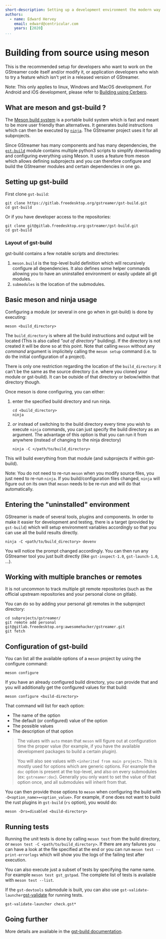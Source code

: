 ```yaml
---
short-description: Setting up a development environment the modern way
authors:
  - name: Edward Hervey
    email: edward@centricular.com
    years: [2020]
...
```



# Building from source using meson

This is the recommended setup for developers who want to work on the GStreamer
code itself and/or modify it, or application developers who wish to try a
feature which isn't yet in a released version of GStreamer.

Note: This only applies to linux, Windows and MacOS development. For Android and
iOS development, please refer to [Building using
Cerbero](installing/building-from-source-using-cerbero.md).


## What are meson and gst-build ?

The [Meson build system][meson] is a portable build system which is fast and
meant to be more user friendly than alternatives. It generates build
instructions which can then be executed by [`ninja`][ninja]. The GStreamer
project uses it for all subprojects.

Since GStreamer has many components and has many dependencies, the
[`gst-build`][gst-build] module contains multiple python3 scripts to simplify
downloading and configuring everything using Meson. It uses a feature from meson
which allows defining subprojects and you can therefore configure and build the
GStreamer modules and certain dependencies in one go.


## Setting up gst-build

First clone `gst-build`:

``` shell
git clone https://gitlab.freedesktop.org/gstreamer/gst-build.git
cd gst-build
```

Or if you have developer access to the repositories:
``` shell
git clone git@gitlab.freedesktop.org:gstreamer/gst-build.git
cd gst-build
```

### Layout of gst-build

gst-build contains a few notable scripts and directories:
1. `meson.build` is the top-level build definition which will recursively
   configure all dependencies. It also defines some helper commands allowing you
   to have an uninstalled environment or easily update all git modules.
2. `submodules` is the location of the submodules.


## Basic meson and ninja usage

Configuring a module (or several in one go when in gst-build) is done by
executing:

``` shell
meson <build_directory>
```

The `build_directory` is where all the build instructions and output will be
located (This is also called *"out of directory"* building). If the directory is
not created it will be done so at this point. Note that calling `meson` without
any *command* argument is implicitely calling the `meson setup` command (i.e. to
do the initial configuration of a project).

There is only one restriction regarding the location of the `build_directory`:
it can't be the same as the source directory (i.e. where you cloned your module
or gst-build). It can be outside of that directory or below/within that
directory though.

Once meson is done configuring, you can either:

1. enter the specified build directory and run ninja.

   ``` shell
   cd <build_directory>
   ninja
   ``` 
2. *or* instead of switching to the build directory every time you wish to
   execute `ninja` commands, you can just specify the build directory as an
   argument. The advantage of this option is that you can run it from anywhere
   (instead of changing to the ninja directory)
   
   ``` shell
   ninja -C </path/to/build_directory>
   ```

This will build everything from that module (and subprojects if within
gst-build).

Note: You do not need to re-run `meson` when you modify source files, you just
need to re-run `ninja`. If you build/configuration files changed, `ninja` will
figure out on its own that `meson` needs to be re-run and will do that
automatically.


## Entering the "uninstalled" environment

GStreamer is made of several tools, plugins and components. In order to make it
easier for development and testing, there is a target (provided by `gst-build`)
which will setup environment variables accordingly so that you can use all the
build results directly.

``` shell
ninja -C <path/to/build_directory> devenv
```

You will notice the prompt changed accordingly. You can then run any GStreamer
tool you just built directly (like `gst-inspect-1.0`, `gst-launch-1.0`, ...).


## Working with multiple branches or remotes

It is not uncommon to track multiple git remote repositories (such as the
official upstream repositories and your personal clone on gitlab).

You can do so by adding your personal git remotes in the subproject directory:

``` shell
cd subprojects/gstreamer/
git remote add personal git@gitlab.freedesktop.org:awesomehacker/gstreamer.git
git fetch
```

## Configuration of gst-build

You can list all the available options of a `meson` project by using the
configure command:

``` shell
meson configure
```

If you have an already configured build directory, you can provide that and you
will additionally get the configured values for that build:

``` shell
meson configure <build-directory>
```

That command will list for each option:
* The name of the option
* The default (or configured) value of the option
* The possible values
* The description of that option

> The values with `auto` mean that `meson` will figure out at configuration time
> the proper value (for example, if you have the available development packages
> to build a certain plugin).
>
> You will also see values with `<inherited from main project>`. This is mostly
> used for options which are generic options. For example the `doc` option is
> present at the top-level, and also on every submodules (ex:
> `gstreamer:doc`). Generally you only want to set the value of that option
> once, and all submodules will inherit from that.

You can then provide those options to `meson` when configuring the build with
`-D<option_name>=<option_value>`. For example, if one does not want to build the
rust plugins in `gst-build` (`rs` option), you would do:

``` shell
meson -Drs=disabled <build-directory>
```

## Running tests

Running the unit tests is done by calling `meson test` from the build directory,
or `meson test -C <path/to/build_directory>`. If there are any failures you can
have a look at the file specified at the end or you can run `meson test
--print-errorlogs` which will show you the logs of the failing test after
execution.

You can also execute just a subset of tests by specifying the name name. For
example `meson test gst_gstpad`. The complete list of tests is available with
`meson test --list`.

If the `gst-devtools` submodule is built, you can also use
`gst-validate-launcher`[gst-validate] for running tests.

``` shell
gst-validate-launcher check.gst*
```

## Going further

More details are available in the [gst-build
documentation](https://gitlab.freedesktop.org/gstreamer/gst-build/blob/master/README.md).

  [meson]: https://mesonbuild.com/
  [ninja]: https://ninja-build.org/
  [gst-build]: https://gitlab.freedesktop.org/gstreamer/gst-build/
  [gst-validate]: https://gstreamer.freedesktop.org/documentation/gst-devtools/
